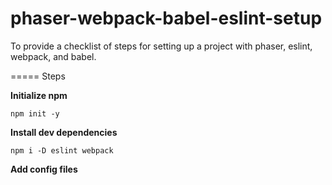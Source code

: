 # phaser-webpack-babel-eslint-setup

To provide a checklist of steps for setting up a project with phaser, eslint, webpack, and babel.

===== Steps

**Initialize npm**

`npm init -y`


**Install dev dependencies**

`npm i -D eslint webpack`


**Add config files**


